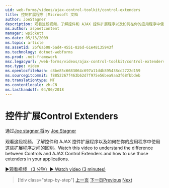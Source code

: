 ```yaml
---
uid: web-forms/videos/ajax-control-toolkit/control-extenders
title: 控制扩展程序 |Microsoft 文档
author: JoeStagner
description: 观看这段视频，了解控件和 AJAX 控件扩展程序以及如何在你的应用程序中使用这些扩展程序之间的区别。
ms.author: aspnetcontent
manager: wpickett
ms.date: 05/13/2009
ms.topic: article
ms.assetid: 26f6a508-5ad4-4551-826d-61e48135943f
ms.technology: dotnet-webforms
ms.prod: .net-framework
msc.legacyurl: /web-forms/videos/ajax-control-toolkit/control-extenders
msc.type: video
ms.openlocfilehash: c8be85c6683064c697a11d4b895438cc2722d159
ms.sourcegitcommit: f8852267f463b62d7f975e56bea9aa3f68fbbdeb
ms.translationtype: MT
ms.contentlocale: zh-CN
ms.lasthandoff: 04/06/2018
---
```

<a name="control-extenders"></a><span data-ttu-id="21a63-103">控件扩展</span><span class="sxs-lookup"><span data-stu-id="21a63-103">Control Extenders</span></span>
====================
<span data-ttu-id="21a63-104">通过[Joe stagner 将](https://github.com/JoeStagner)</span><span class="sxs-lookup"><span data-stu-id="21a63-104">by [Joe Stagner](https://github.com/JoeStagner)</span></span>

<span data-ttu-id="21a63-105">观看这段视频，了解控件和 AJAX 控件扩展程序以及如何在你的应用程序中使用这些扩展程序之间的区别。</span><span class="sxs-lookup"><span data-stu-id="21a63-105">Watch this video to understand the difference between Controls and AJAX Control Extenders and how to use those extenders in your applications.</span></span>

[<span data-ttu-id="21a63-106">&#9654;观看视频 （3 分钟）</span><span class="sxs-lookup"><span data-stu-id="21a63-106">&#9654; Watch video (3 minutes)</span></span>](https://channel9.msdn.com/Blogs/ASP-NET-Site-Videos/control-extenders)

> [!div class="step-by-step"]
> <span data-ttu-id="21a63-107">[上一页](utilize-the-ajax-rating-control-in-the-aspnet-toolkit.md)
> [下一页](color-picker.md)</span><span class="sxs-lookup"><span data-stu-id="21a63-107">[Previous](utilize-the-ajax-rating-control-in-the-aspnet-toolkit.md)
[Next](color-picker.md)</span></span>
